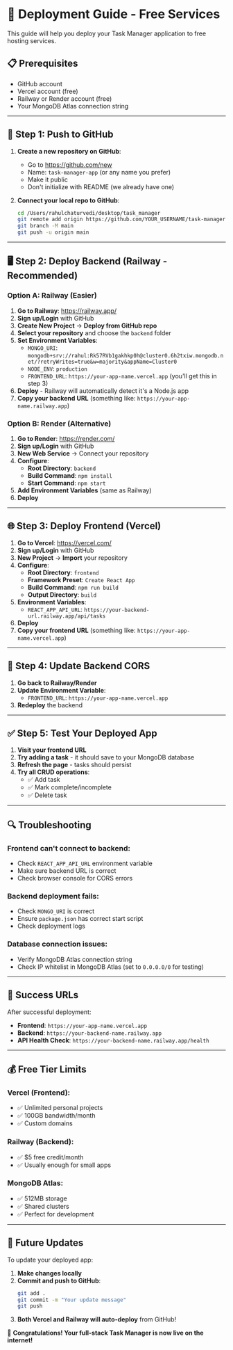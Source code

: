 # 🚀 Deployment Guide - Free Services

This guide will help you deploy your Task Manager application to free hosting services.

## 📋 Prerequisites
- GitHub account
- Vercel account (free)
- Railway or Render account (free)
- Your MongoDB Atlas connection string

---

## 🎯 Step 1: Push to GitHub

1. **Create a new repository on GitHub**:
   - Go to https://github.com/new
   - Name: `task-manager-app` (or any name you prefer)
   - Make it public
   - Don't initialize with README (we already have one)

2. **Connect your local repo to GitHub**:
   ```bash
   cd /Users/rahulchaturvedi/desktop/task_manager
   git remote add origin https://github.com/YOUR_USERNAME/task-manager-app.git
   git branch -M main
   git push -u origin main
   ```

---

## 🖥️ Step 2: Deploy Backend (Railway - Recommended)

### Option A: Railway (Easier)

1. **Go to Railway**: https://railway.app/
2. **Sign up/Login** with GitHub
3. **Create New Project** → **Deploy from GitHub repo**
4. **Select your repository** and choose the `backend` folder
5. **Set Environment Variables**:
   - `MONGO_URI`: `mongodb+srv://rahul:Rk57RVb1gakhkp0h@cluster0.6h2txiw.mongodb.net/?retryWrites=true&w=majority&appName=Cluster0`
   - `NODE_ENV`: `production`
   - `FRONTEND_URL`: `https://your-app-name.vercel.app` (you'll get this in step 3)
6. **Deploy** - Railway will automatically detect it's a Node.js app
7. **Copy your backend URL** (something like: `https://your-app-name.railway.app`)

### Option B: Render (Alternative)

1. **Go to Render**: https://render.com/
2. **Sign up/Login** with GitHub
3. **New Web Service** → Connect your repository
4. **Configure**:
   - **Root Directory**: `backend`
   - **Build Command**: `npm install`
   - **Start Command**: `npm start`
5. **Add Environment Variables** (same as Railway)
6. **Deploy**

---

## 🌐 Step 3: Deploy Frontend (Vercel)

1. **Go to Vercel**: https://vercel.com/
2. **Sign up/Login** with GitHub
3. **New Project** → **Import** your repository
4. **Configure**:
   - **Root Directory**: `frontend`
   - **Framework Preset**: `Create React App`
   - **Build Command**: `npm run build`
   - **Output Directory**: `build`
5. **Environment Variables**:
   - `REACT_APP_API_URL`: `https://your-backend-url.railway.app/api/tasks`
6. **Deploy**
7. **Copy your frontend URL** (something like: `https://your-app-name.vercel.app`)

---

## 🔄 Step 4: Update Backend CORS

1. **Go back to Railway/Render**
2. **Update Environment Variable**:
   - `FRONTEND_URL`: `https://your-app-name.vercel.app`
3. **Redeploy** the backend

---

## ✅ Step 5: Test Your Deployed App

1. **Visit your frontend URL**
2. **Try adding a task** - it should save to your MongoDB database
3. **Refresh the page** - tasks should persist
4. **Try all CRUD operations**:
   - ✅ Add task
   - ✅ Mark complete/incomplete
   - ✅ Delete task

---

## 🔍 Troubleshooting

### Frontend can't connect to backend:
- Check `REACT_APP_API_URL` environment variable
- Make sure backend URL is correct
- Check browser console for CORS errors

### Backend deployment fails:
- Check `MONGO_URI` is correct
- Ensure `package.json` has correct start script
- Check deployment logs

### Database connection issues:
- Verify MongoDB Atlas connection string
- Check IP whitelist in MongoDB Atlas (set to `0.0.0.0/0` for testing)

---

## 🎉 Success URLs

After successful deployment:
- **Frontend**: `https://your-app-name.vercel.app`
- **Backend**: `https://your-backend-name.railway.app`
- **API Health Check**: `https://your-backend-name.railway.app/health`

---

## 💰 Free Tier Limits

### Vercel (Frontend):
- ✅ Unlimited personal projects
- ✅ 100GB bandwidth/month
- ✅ Custom domains

### Railway (Backend):
- ✅ $5 free credit/month
- ✅ Usually enough for small apps

### MongoDB Atlas:
- ✅ 512MB storage
- ✅ Shared clusters
- ✅ Perfect for development

---

## 🔄 Future Updates

To update your deployed app:
1. **Make changes locally**
2. **Commit and push to GitHub**:
   ```bash
   git add .
   git commit -m "Your update message"
   git push
   ```
3. **Both Vercel and Railway will auto-deploy** from GitHub!

🎊 **Congratulations! Your full-stack Task Manager is now live on the internet!**

